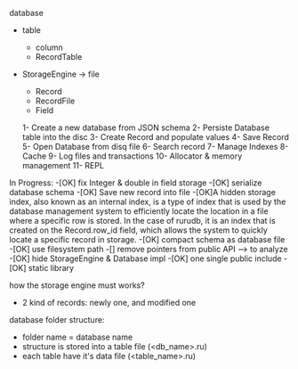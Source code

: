 database
 - table
    - column
    - RecordTable
 - StorageEngine  -> file
   - Record
   - RecordFile
   - Field

    1- Create a new database from JSON schema
    2- Persiste Database table into the disc
    3- Create Record and populate values
    4- Save Record 
    5- Open Database from disq file
    6- Search record 
    7- Manage Indexes
    8- Cache
    9- Log files and transactions
   10- Allocator & memory management
   11- REPL



In Progress:
  -[OK] fix Integer & double in field storage 
  -[OK] serialize database schema
  -[OK] Save new record into file 
  -[OK]A hidden storage index, also known as an internal index, is a type of index that is used by the database management system to efficiently locate the location in a file where a specific row is stored. In the case of rurudb, it is an index that is created on the Record.row_id field, which allows the system to quickly locate a specific record in storage.
  -[OK] compact schema as database file
  -[OK] use filesystem path 
  -[] remove pointers from public API --> to analyze 
  -[OK] hide StorageEngine & Database impl
  -[OK] one single public include
  -[OK] static library

  how the storage engine must works?
  - 2 kind of records: newly one, and modified one
  
  database folder structure:
   - folder name = database name
   - structure is stored into a table file (<db_name>.ru)
   - each table have it's data file (<table_name>.ru)